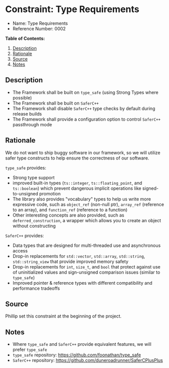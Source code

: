 # Constraint: Type Requirements

* Name: Type Requirements
* Reference Number: 0002

**Table of Contents:**

1. [Description](#description)
2. [Rationale](#rationale)
3. [Source](#source)
4. [Notes](#notes)

## Description

* The Framework shall be built on `type_safe` (using Strong Types where possible)
* The Framework shall be built on `SaferC++`
* The Framework shall disable `SaferC++` type checks by default during release builds
* The Framework shall provide a configuration option to control `SaferC++` passthrough mode

## Rationale

We do not want to ship buggy software in our framework, so we will utilize safer type constructs to help ensure the correctness of our software.

`type_safe` provides:

* Strong type support
* improved built-in types (`ts::integer`, `ts::floating_point`, and `ts::boolean`) which prevent dangerous implicit operations like signed-to-unsigned promotion
* The library also provides "vocabulary" types to help us write more expressive code, such as `object_ref` (non-null ptr), `array_ref` (reference to an array), and `function_ref` (reference to a function)
* Other interesting concepts are also provided, such as `deferred_construction`, a wrapper which allows you to create an object without constructing

`SaferC++` provides:

* Data types that are designed for multi-threaded use and asynchronous access
* Drop-in replacements for `std::vector`, `std::array`, `std::string`, `std::string_view` that provide improved memory safety
* Drop-in replacements for `int`, `size_t`, and `bool` that protect against use of uninitialized values and sign-unsigned comparison issues (similar to `type_safe`)
* Improved pointer & reference types with different compatibility and performance tradeoffs

## Source

Phillip set this constraint at the beginning of the project.

## Notes

* Where `type_safe` and `SaferC++` provide equivalent features, we will prefer `type_safe`
* `type_safe` repository: https://github.com/foonathan/type_safe
* `SaferC++` repository: https://github.com/duneroadrunner/SaferCPlusPlus
